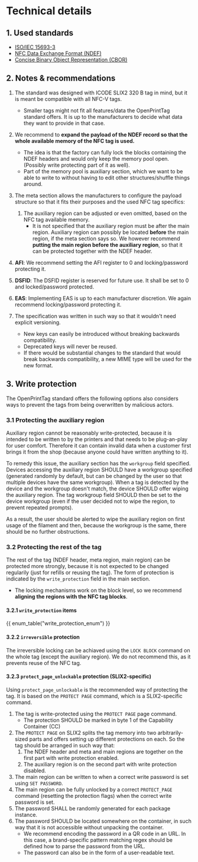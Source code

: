 # Technical details

## 1. Used standards
- [ISO/IEC 15693-3](https://en.wikipedia.org/wiki/ISO/IEC_15693)
- [NFC Data Exchange Format (NDEF)](https://nfc-forum.org/build/specifications/data-exchange-format-ndef-technical-specification/)
- [Concise Binary Object Representation (CBOR)](https://cbor.io/)

## 2. Notes & recommendations
   1. The standard was designed with ICODE SLIX2 320 B tag in mind, but it is meant be compatible with all NFC-V tags.
      - Smaller tags might not fit all features/data the OpenPrintTag standard offers. It is up to the manufacturers to decide what data they want to provide in that case.
   1. We recommend to **expand the payload of the NDEF record so that the whole available memory of the NFC tag is used.**

      - The idea is that the factory can fully lock the blocks containing the NDEF  headers and would only keep the memory pool open. (Possibly write protecting  part of it as well).
      - Part of the memory pool is auxiliary section, which we want to be able to write to without having to edit other structures/shuffle things around.
   1. The meta section allows the manufacturers to configure the payload structure so that it fits their purposes and the used NFC tag specifics:
      1. The auxiliary region can be adjusted or even omitted, based on the NFC tag available memory.
         - It is not specified that the auxiliary region must be after the main region. Auxiliary region can possibly be located **before** the main region, if the meta section says so. We however recommend **putting the main region before the auxiliary region**, so that it can be protected together with the NDEF header.
   1. **AFI**: We recommend setting the AFI register to 0 and locking/password protecting it.
   1. **DSFID**: The DSFID register is reserved for future use. It shall be set to 0 and locked/password protected.
   1. **EAS**: Implementing EAS is up to each manufacturer discretion. We again recommend locking/password protecting it.
   1. The specification was written in such way so that it wouldn't need explicit versioning.
      - New keys can easily be introduced without breaking backwards compatibility.
      - Deprecated keys will never be reused.
      - If there would be substantial changes to the standard that would break backwards compatibility, a new MIME type will be used for the new format.

## 3. Write protection
The OpenPrintTag standard offers the following options also considers ways to prevent the tags from being overwritten by malicious actors.

### 3.1 Protecting the auxiliary region
Auxiliary region cannot be reasonably write-protected, because it is intended to be written to by the printers and that needs to be plug-an-play for user comfort.
Therefore it can contain invalid data when a customer first brings it from the shop (because anyone could have written anything to it).

To remedy this issue, the auxiliary section has the `workgroup` field specified. Devices accessing the auxiliary region SHOULD have a workgroup specified (generated randomly by default, but can be changed by the user so that multiple devices have the same workgroup).
When a tag is detected by the device and the workgroup doesn't match, the device SHOULD offer wiping the auxiliary region. The tag workgroup field SHOULD then be set to the device workgroup (even if the user decided not to wipe the region, to prevent repeated prompts).

As a result, the user should be alerted to wipe the auxiliary region on first usage of the filament and then, because the workgroup is the same, there should be no further obstructions.

### 3.2 Protecting the rest of the tag
The rest of the tag (NDEF header, meta region, main region) can be protected more strongly, because it is not expected to be changed regularily (just for refills or reusing the tag). The form of protection is indicated by the `write_protection` field in the main section.

* The locking mechanisms work on the block level, so we recommend **aligning the regions with the NFC tag blocks**.

#### 3.2.1 `write_protection` items
{{ enum_table("write_protection_enum") }}

#### 3.2.2 `irreversible` protection
The irreversible locking can be achiaved using the `LOCK BLOCK` command on the whole tag (except the auxiliary region). We do not recommend this, as it prevents reuse of the NFC tag.

#### 3.2.3 `protect_page_unlockable` protection (SLIX2-specific)
Using `protect_page_unlockable` is the recommended way of protecting the tag. It is based on the `PROTECT PAGE` command, which is a SLIX2-specific command.

1. The tag is write-protected using the `PROTECT PAGE` page command.
   - The protection SHOULD be marked in byte 1 of the Capability Container (CC)
1. The `PROTECT PAGE` on SLIX2 splits the tag memory into two arbitrarily-sized parts and offers setting up different protections on each. So the tag should be arranged in such way that:
   1. The NDEF header and meta and main regions are together on the first part with write protection enabled.
   1. The auxiliary region is on the second part with write protection disabled.
1. The main region can be written to when a correct write password is set using `SET PASSWORD`.
1. The main region can be fully unlocked by a correct `PROTECT_PAGE` command (resetting the protection flags) when the correct write password is set.
1. The password SHALL be randomly generated for each package instance.
1. The password SHOULD be located somewhere on the container, in such way that it is not accessible without unpacking the container.
   - We recommend encoding the password in a QR code in an URL. In this case, a brand-specific pattern matching regex should be defined how to parse the password from the URL.
   - The password can also be in the form of a user-readable text.
